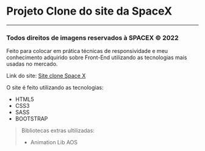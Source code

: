 # Projeto Clone do site da SpaceX
----------------------------
### Todos direitos de imagens reservados à SPACEX © 2022

Feito para colocar em prática técnicas de responsividade e meu conhecimento adquirido sobre Front-End utilizando as tecnologias mais usadas no mercado.

Link do site: [Site clone Space X](https://adrielsantana.github.io/Clone-SpaceX/paginas-html/Home_Page.html)

O site é feito utilizando as tecnologias:

* HTML5
* CSS3
* SASS
* BOOTSTRAP

>Bibliotecas extras ultilizadas:
>* Animation Lib AOS
